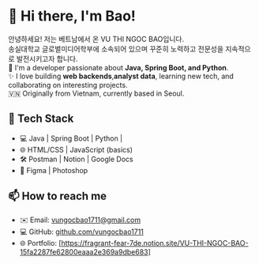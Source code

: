 # 👋 Hi there, I'm Bao!

안녕하세요! 저는 베트남에서 온 VU THI NGOC BAO입니다.  
송실대학교 글로벌미디어학부에 소속되어 있으며 꾸준히 노력하고 전문성을 지속적으로 발전시키고자 합니다.  
🌱 I'm a developer passionate about **Java, Spring Boot, and Python**.  
✨ I love building **web backends**,**analyst data**, learning new tech, and collaborating on interesting projects.  
🇻🇳 Originally from Vietnam, currently based in Seoul.
## 🔧 Tech Stack
- 💻 Java | Spring Boot | Python |
- 🌐 HTML/CSS | JavaScript (basics)
- 🛠️ Postman | Notion | Google Docs
- 🎨 Figma | Photoshop
  

## 📫 How to reach me
- ✉️ Email: [vungocbao1711@gmail.com](mailto:vungocbao1711@gmail.com)
- 💻 GitHub: [github.com/vungocbao1711](https://github.com/vungocbao1711)
- 🌐 Portfolio: [https://fragrant-fear-7de.notion.site/VU-THI-NGOC-BAO-15fa2287fe62800eaaa2e369a9dbe683]
